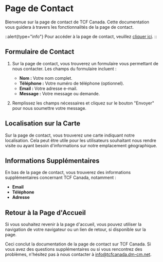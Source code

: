 # Page de Contact

Bienvenue sur la page de contact de TCF Canada. Cette documentation vous guidera à travers les fonctionnalités de la page de contact.

::alert{type="info"}
Pour accéder à la page de contact, veuillez [cliquer ici](https://tcfcanada.dm-cm.net/contact).
::

## Formulaire de Contact

1. Sur la page de contact, vous trouverez un formulaire vous permettant de nous contacter. Les champs du formulaire incluent :
   - **Nom :** Votre nom complet.
   - **Téléphone :** Votre numéro de téléphone (optionnel).
   - **Email :** Votre adresse e-mail.
   - **Message :** Votre message ou demande.

2. Remplissez les champs nécessaires et cliquez sur le bouton "Envoyer" pour nous soumettre votre message.

## Localisation sur la Carte

Sur la page de contact, vous trouverez une carte indiquant notre localisation. Cela peut être utile pour les utilisateurs souhaitant nous rendre visite ou ayant besoin d'informations sur notre emplacement géographique.

## Informations Supplémentaires

En bas de la page de contact, vous trouverez des informations supplémentaires concernant TCF Canada, notamment :
- **Email**
- **Téléphone**
- **Adresse**

## Retour à la Page d'Accueil

Si vous souhaitez revenir à la page d'accueil, vous pouvez utiliser la navigation de votre navigateur ou un lien de retour, si disponible sur la page.

Ceci conclut la documentation de la page de contact sur TCF Canada. Si vous avez des questions supplémentaires ou si vous rencontrez des problèmes, n'hésitez pas à nous contacter à info@tcfcanada.dm-cm.net.
